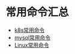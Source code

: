 # 常用命令汇总
- [k8s常用命令](./k8s/k8s常用命令.txt)
- [mysql常用命令](./mysql/mysql.txt)
- [Linux常用命令](./linux/linux.txt)

